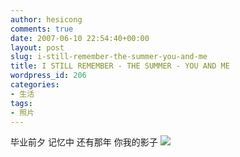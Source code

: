 ```yaml
---
author: hesicong
comments: true
date: 2007-06-10 22:54:40+00:00
layout: post
slug: i-still-remember-the-summer-you-and-me
title: I STILL REMEMBER - THE SUMMER - YOU AND ME
wordpress_id: 206
categories:
- 生活
tags:
- 照片
---
```


毕业前夕
记忆中
还有那年
你我的影子
[](/images/2007-6-10/IMG_0934-RESIZED.jpg)![](/images/2007-6-10/image/thumb/IMG_0934-RESIZED.jpg)
